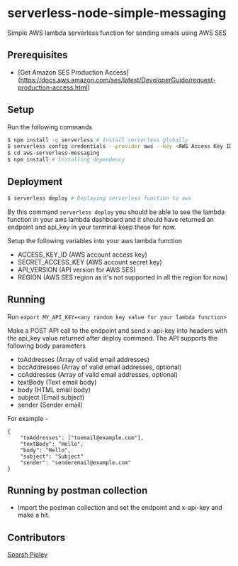 # serverless-node-simple-messaging

Simple AWS lambda serverless function for sending emails using AWS SES

## Prerequisites
- [Get Amazon SES Production Access] (https://docs.aws.amazon.com/ses/latest/DeveloperGuide/request-production-access.html)

## Setup
Run the following commands
```sh
$ npm install -g serverless # Install serverless globally
$ serverless config credentials --provider aws --key <AWS Access Key ID> --secret <AWS Secret Access Key> # Setting up default aws credentials
$ cd aws-serverless-messaging
$ npm install # Installing dependency
```

## Deployment
```sh
$ serverless deploy # Deploying serverless function to aws
```

By this command `serverless deploy` you should be able to see the lambda function in your aws lambda dashboard and it should have returned an endpoint and api_key in your terminal keep these for now.

Setup the following variables into your aws lambda function 
- ACCESS_KEY_ID (AWS account access key)
- SECRET_ACCESS_KEY (AWS account secret key)
- API_VERSION (API version for AWS SES)
- REGION (AWS SES region as it's not supported in all the region for now)

## Running

Run ```export MY_API_KEY=<any random key value for your lambda function>```

Make a POST API call to the endpoint and send x-api-key into headers with the api_key value returned after deploy command. The API supports the following body parameters
- toAddresses (Array of valid email addresses)
- bccAddresses (Array of valid email addresses, optional)
- ccAddresses (Array of valid email addresses, optional)
- textBody (Text email body)
- body (HTML email body)
- subject (Email subject)
- sender (Sender email)

For example -
```
{
	"toAddresses": ["toemail@example.com"],
	"textBody": "Hello",
	"body": "Hello",
	"subject": "Subject"
	"sender": "senderemail@example.com"
}
```

## Running by postman collection

- Import the postman collection and set the endpoint and x-api-key and make a hit.

## Contributors

[Sparsh Pipley](https://in.linkedin.com/in/sparsh-pipley-6ab0b1a4/)

